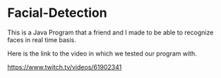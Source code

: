 # Facial-Detection

This is a Java Program that a friend and I made to be able to recognize faces in real time basis.

Here is the link to the video in which we tested our program with.

https://www.twitch.tv/videos/61902341

